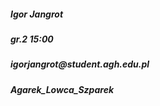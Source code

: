 <h5> Igor Jangrot </h5>
<h5> gr.2 15:00 </h5>
<h5> igorjangrot@student.agh.edu.pl </h5>
<h5> Agarek_Lowca_Szparek </h5>
